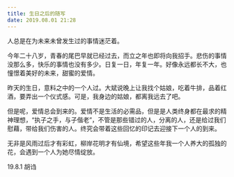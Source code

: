 ```yaml
---
title: 生日之后的随写
date: 2019.08.01 21:28
---
```



人总是在为未来未曾发生过的事情迷茫着。

今年二十八岁，青春的尾巴早就已经过去，而立之年也即将向我招手。悲伤的事情没那么多，快乐的事情也没有多少。日复一日，年复一年。好像永远都长不大，也憧憬着美好的未来，甜蜜的爱情。

昨天的生日，意料之中的一个人过。大斌说晚上让我找个姑娘，吃着牛排，品着红酒，要弄出一个仪式感。可是，我身边的姑娘，都离我远去了吧。

但是呢，爱情总会到来的。爱情不是生活的必需品，但是是人类终身都在最求的精神理想，“执子之手，与子偕老”，不管是那些错过的人，分离的人，还是给过我们慰藉，带给我们伤害的人。终究会带着这些回忆的印记去迎接下一个人的到来。

无非是风雨过后才有彩虹，柳岸花明才有仙境，希望这些年我一个人养大的孤独的花，会遇到一个人为她尽情绽放。

19.8.1 胡诌